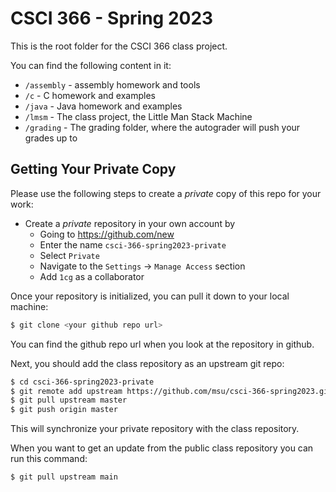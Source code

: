 # CSCI 366 - Spring 2023

This is the root folder for the CSCI 366 class project.

You can find the following content in it:

* `/assembly` - assembly homework and tools
* `/c` - C homework and examples
* `/java` - Java homework and examples
* `/lmsm` - The class project, the Little Man Stack Machine
* `/grading` - The grading folder, where the autograder will push your grades up to

## Getting Your Private Copy

Please use the following steps to create a *private* copy of this repo for your work:

- Create a *private* repository in your own account by
    - Going to <https://github.com/new>
    - Enter the name `csci-366-spring2023-private`
    - Select `Private`
    - Navigate to the `Settings` -> `Manage Access` section
    - Add `1cg` as a collaborator

Once your repository is initialized, you can pull it down to your local machine:

```bash
$ git clone <your github repo url>
```

You can find the github repo url when you look at the repository in github.

Next, you should add the class repository as an upstream git repo:

```bash
$ cd csci-366-spring2023-private
$ git remote add upstream https://github.com/msu/csci-366-spring2023.git
$ git pull upstream master
$ git push origin master
```
This will synchronize your private repository with the class repository.

When you want to get an update from the public class repository you can run this command:

```
$ git pull upstream main
``` 
